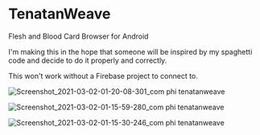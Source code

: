 # TenatanWeave
 Flesh and Blood Card Browser for Android

I'm making this in the hope that someone will be inspired by my spaghetti code and decide to do it properly and correctly.

This won't work without a Firebase project to connect to.

![Screenshot_2021-03-02-01-20-08-301_com phi tenatanweave](https://user-images.githubusercontent.com/13281755/109626696-b4926000-7af5-11eb-833c-5ee73136ad7c.png)

![Screenshot_2021-03-02-01-15-59-280_com phi tenatanweave](https://user-images.githubusercontent.com/13281755/109626593-99275500-7af5-11eb-86e0-10167a78af69.png)

![Screenshot_2021-03-02-01-15-30-246_com phi tenatanweave](https://user-images.githubusercontent.com/13281755/109626567-8f9ded00-7af5-11eb-83e6-a2858baafff8.png)
